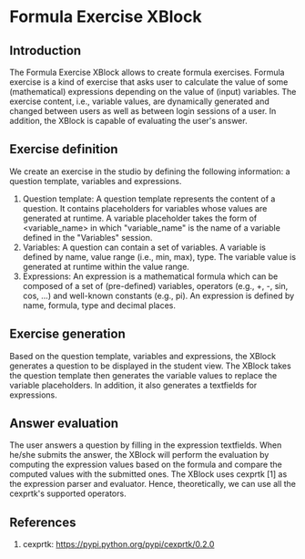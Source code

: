 # Formula Exercise XBlock
## Introduction
The Formula Exercise XBlock allows to create formula exercises. 
Formula exercise is a kind of exercise that asks user to calculate the value of some (mathematical) expressions depending on the value of (input) variables. 
The exercise content, i.e., variable values, are dynamically generated and changed between users as well as between login sessions of a user. In addition, the XBlock is capable of evaluating the user's answer.

## Exercise definition
We create an exercise in the studio by defining the following information: a question template, variables and expressions.
  1. Question template: A question template represents the content of a question. It contains placeholders for variables whose values are generated at runtime. A variable placeholder takes the form of <variable_name> in which "variable_name" is the name of a variable defined in the "Variables" session.
  2. Variables: A question can contain a set of variables. A variable is defined by name, value range (i.e., min, max), type. The variable value is generated at runtime within the value range. 
  3. Expressions: An expression is a mathematical formula which can be composed of a set of (pre-defined) variables, operators (e.g., +, -, sin, cos, ...) and well-known constants (e.g., pi). An expression is defined by name, formula, type and decimal places.
  
## Exercise generation
Based on the question template, variables and expressions, the XBlock generates a question to be displayed in the student view. The XBlock takes the question template then generates the variable values to replace the variable placeholders. In addition, it also generates a textfields for expressions.

## Answer evaluation
The user answers a question by filling in the expression textfields. When he/she submits the answer, the XBlock will perform the evaluation by computing the expression values based on the formula and compare the computed values with the submitted ones. The XBlock uses cexprtk [1] as the expression parser and evaluator. Hence, theoretically, we can use all the cexprtk's supported operators.

## References
  1. cexprtk: https://pypi.python.org/pypi/cexprtk/0.2.0

